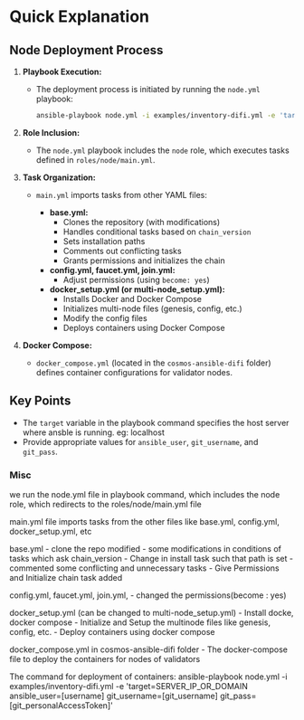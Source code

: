 # Quick Explanation

## Node Deployment Process

1. **Playbook Execution:**

   - The deployment process is initiated by running the `node.yml` playbook:

     ```bash
     ansible-playbook node.yml -i examples/inventory-difi.yml -e 'target=SERVER_IP_OR_DOMAIN ansible_user=[username] git_username=[git_username] git_pass=[git_personalAccessToken]'
     ```
     
2. **Role Inclusion:**

   - The `node.yml` playbook includes the `node` role, which executes tasks defined in `roles/node/main.yml`.

3. **Task Organization:**

   - `main.yml` imports tasks from other YAML files:

     - **base.yml:**
       - Clones the repository (with modifications)
       - Handles conditional tasks based on `chain_version`
       - Sets installation paths
       - Comments out conflicting tasks
       - Grants permissions and initializes the chain
     - **config.yml, faucet.yml, join.yml:**
       - Adjust permissions (using `become: yes`)
     - **docker_setup.yml (or multi-node_setup.yml):**
       - Installs Docker and Docker Compose
       - Initializes multi-node files (genesis, config, etc.)
       - Modify the config files
       - Deploys containers using Docker Compose

4. **Docker Compose:**

   - `docker_compose.yml` (located in the `cosmos-ansible-difi` folder) defines container configurations for validator nodes.

## Key Points

- The `target` variable in the playbook command specifies the host server where ansble is running. eg: localhost
- Provide appropriate values for `ansible_user`, `git_username`, and `git_pass`.
<!-- - Consider renaming `docker_setup.yml` to `multi-node_setup.yml` for clarity. -->

<!-- ## Additional Notes

- [Add any further details or explanations as needed.] -->






### Misc

we run the node.yml file in playbook command, which includes the node role, which redirects to the roles/node/main.yml file

main.yml file imports tasks from the other files like base.yml, config.yml, docker_setup.yml, etc

base.yml 
    - clone the repo modified
    - some modifications in conditions of tasks which ask chain_version
    - Change in install task such that path is set 
    - commented some conflicting and unnecessary tasks
    - Give Permissions and Initialize chain task added

config.yml, faucet.yml, join.yml, 
    - changed the permissions(become : yes)

docker_setup.yml (can be changed to multi-node_setup.yml)
    - Install docke, docker compose
    - Initialize and Setup the multinode files like genesis, config, etc.
    - Deploy containers using docker compose


docker_compose.yml in cosmos-ansible-difi folder
    - The docker-compose file to deploy the containers for nodes of validators


The command for deployment of containers: 
    ansible-playbook node.yml -i examples/inventory-difi.yml -e 'target=SERVER_IP_OR_DOMAIN ansible_user=[username] git_username=[git_username] git_pass=[git_personalAccessToken]'


